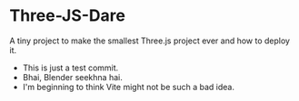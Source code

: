 # Three-JS-Dare
A tiny project to make the smallest Three.js project ever and how to deploy it.

- This is just a test commit.
- Bhai, Blender seekhna hai.
- I'm beginning to think Vite might not be such a bad idea.